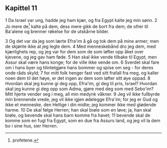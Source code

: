 ## Kapittel 11

1 Da Israel var ung, hadde jeg ham kjær, og fra Egypt kalte jeg min sønn.
2 Jo mere de[^1] kalte på dem, dess mere gikk de bort fra dem; de ofrer til Ba'alene og brenner røkelse for de utskårne bilder.

3 Og det var da jeg som lærte Efra'im å gå og tok dem på mine armer; men de skjønte ikke at jeg legte dem.
4 Med menneskebånd dro jeg dem, med kjærlighets rep, og jeg var for dem som de som løfter opp åket over kjevene, og jeg gav ham føde.
5 Han skal ikke vende tilbake til Egypt, men Assur skal være hans konge; for de ville ikke vende om.
6 Sverdet skal fare om i hans byer og tilintetgjøre hans bommer og spise om seg - for deres onde råds skyld;
7 for mitt folk henger fast ved sitt frafall fra meg, og kaller noen dem til det høye, er det ingen av dem som løfter sitt øye oppad.
8 Hvordan skal jeg kunne gi deg opp, Efra'im, gi deg til pris, Israel? Hvordan skal jeg kunne gi deg opp som Adma, gjøre med deg som med Sebo'im? Mitt hjerte vender seg i meg, all min medynk våkner.
9 Jeg vil ikke fullbyrde min brennende vrede, jeg vil ikke igjen ødelegge Efra'im; for jeg er Gud og ikke et menneske, den Hellige i din midte; jeg kommer ikke med glødende harme.
10 De skal følge Herren; han skal brøle som en løve; ja, han skal brøle, og bevende skal hans barn komme fra havet;
11 bevende skal de komme som en fugl fra Egypt, som en due fra Assurs land, og jeg vil la dem bo i sine hus, sier Herren.


[^1]:  profetene.
